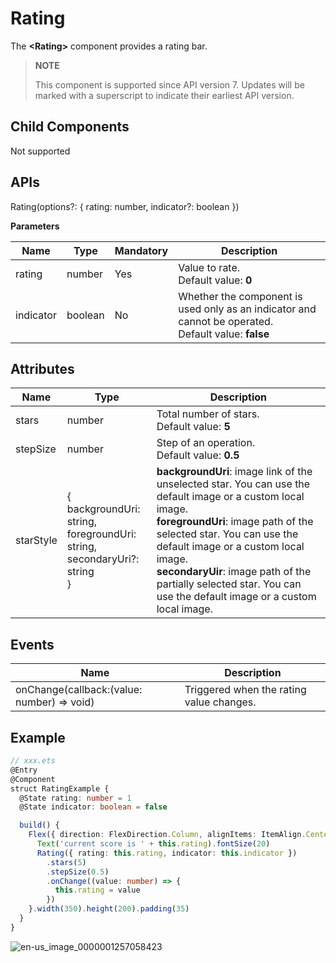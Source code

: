 # Rating

The **\<Rating>** component provides a rating bar.

>  **NOTE**
>
>  This component is supported since API version 7. Updates will be marked with a superscript to indicate their earliest API version.


## Child Components

Not supported


## APIs

Rating(options?: { rating: number, indicator?: boolean })

**Parameters**

| Name| Type| Mandatory| Description|
| -------- | -------- | -------- | -------- |
| rating | number | Yes| Value to rate.<br>Default value: **0**|
| indicator | boolean | No| Whether the component is used only as an indicator and cannot be operated.<br>Default value: **false**|


## Attributes

| Name| Type| Description|
| -------- | -------- | -------- |
| stars | number | Total number of stars.<br>Default value: **5**|
| stepSize | number | Step of an operation.<br>Default value: **0.5**|
| starStyle | {<br>backgroundUri: string,<br>foregroundUri: string,<br>secondaryUri?: string<br>} | **backgroundUri**: image link of the unselected star. You can use the default image or a custom local image.<br>**foregroundUri**: image path of the selected star. You can use the default image or a custom local image.<br>**secondaryUir**: image path of the partially selected star. You can use the default image or a custom local image.|


## Events

| Name| Description|
| -------- | -------- |
| onChange(callback:(value: number) =&gt; void) | Triggered when the rating value changes.|


## Example

```ts
// xxx.ets
@Entry
@Component
struct RatingExample {
  @State rating: number = 1
  @State indicator: boolean = false

  build() {
    Flex({ direction: FlexDirection.Column, alignItems: ItemAlign.Center, justifyContent: FlexAlign.SpaceBetween }) {
      Text('current score is ' + this.rating).fontSize(20)
      Rating({ rating: this.rating, indicator: this.indicator })
        .stars(5)
        .stepSize(0.5)
        .onChange((value: number) => {
          this.rating = value
        })
    }.width(350).height(200).padding(35)
  }
}
```

![en-us_image_0000001257058423](figures/en-us_image_0000001257058423.gif)
